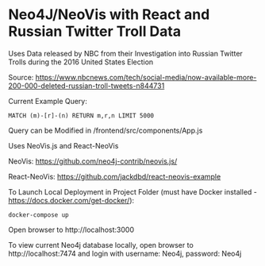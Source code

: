 # Neo4J/NeoVis with React and Russian Twitter Troll Data

Uses Data released by NBC from their Investigation into Russian Twitter Trolls during the 2016 United States Election

Source: https://www.nbcnews.com/tech/social-media/now-available-more-200-000-deleted-russian-troll-tweets-n844731

Current Example Query:

`MATCH (m)-[r]-(n) RETURN m,r,n LIMIT 5000`

Query can be Modified in /frontend/src/components/App.js

Uses NeoVis.js and React-NeoVis

NeoVis: https://github.com/neo4j-contrib/neovis.js/

React-NeoVis: https://github.com/jackdbd/react-neovis-example

To Launch Local Deployment in Project Folder (must have Docker installed - https://docs.docker.com/get-docker/):

`docker-compose up`

Open browser to http://localhost:3000

To view current Neo4j database locally, open browser to http://localhost:7474 and login with username: Neo4j, password: Neo4j